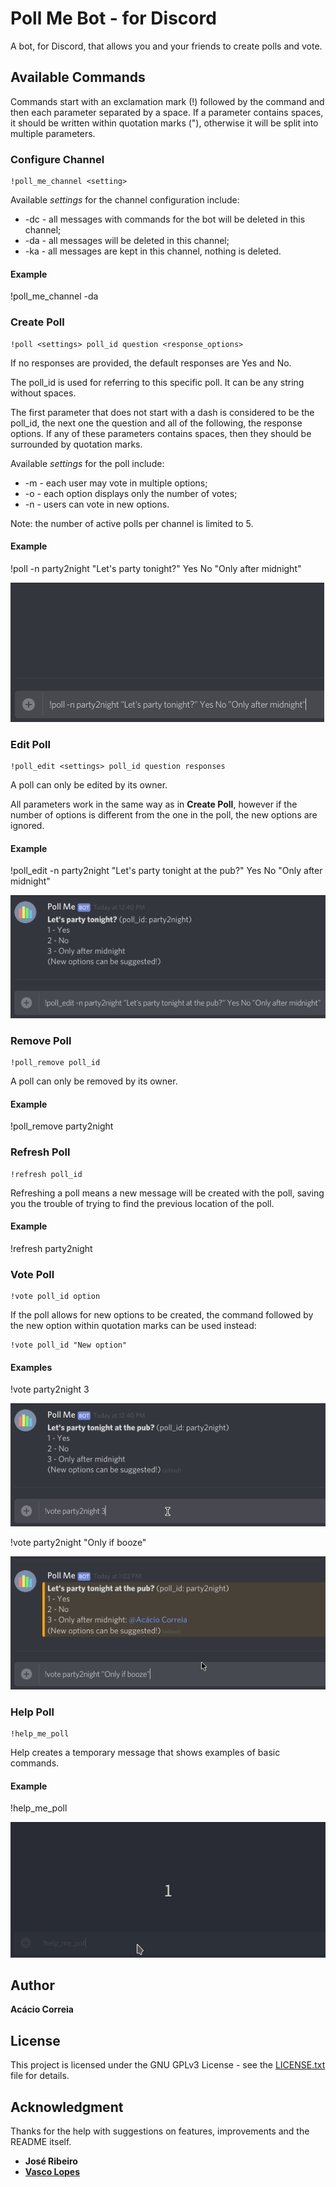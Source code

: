 # Poll Me Bot - for Discord

A bot, for Discord, that allows you and your friends to create polls and vote.

## Available Commands

Commands start with an exclamation mark (!) followed by the command and then each 
parameter separated by a space. If a parameter contains spaces, it should be written
within quotation marks ("), otherwise it will be split into multiple parameters.

### Configure Channel

```
!poll_me_channel <setting>
```

Available *settings* for the channel configuration include:
* -dc - all messages with commands for the bot will be deleted in this channel;
* -da - all messages will be deleted in this channel;
* -ka - all messages are kept in this channel, nothing is deleted.

#### Example
!poll_me_channel -da

### Create Poll

```
!poll <settings> poll_id question <response_options>
```

If no responses are provided, the default responses are Yes and No.

The poll_id is used for referring to this specific poll. It can be any string without
 spaces.

The first parameter that does not start with a dash is considered to be the poll_id,
 the next one the question and all of the following, the response options.
If any of these parameters contains spaces, then they should be surrounded by 
quotation marks.

Available *settings* for the poll include:
* -m - each user may vote in multiple options;
* -o - each option displays only the number of votes;
* -n - users can vote in new options.

Note: the number of active polls per channel is limited to 5.

#### Example
!poll -n party2night "Let's party tonight?" Yes No "Only after midnight"

![Create Poll Animation](https://raw.githubusercontent.com/correia55/PollMeBot/master/resources/create_poll.gif)

### Edit Poll

```
!poll_edit <settings> poll_id question responses
```

A poll can only be edited by its owner.

All parameters work in the same way as in **Create Poll**, however if the number of 
options is different from the one in the poll, the new options are ignored.

#### Example
!poll_edit -n party2night "Let's party tonight at the pub?" Yes No "Only after midnight"

![Edit Poll Animation](https://raw.githubusercontent.com/correia55/PollMeBot/master/resources/edit_poll.gif)

### Remove Poll

```
!poll_remove poll_id
```

A poll can only be removed by its owner.

#### Example
!poll_remove party2night


### Refresh Poll

```
!refresh poll_id
```

Refreshing a poll means a new message will be created with the poll, saving you the 
trouble of trying to find the previous location of the poll.

#### Example
!refresh party2night

### Vote Poll

```
!vote poll_id option
```

If the poll allows for new options to be created, the command followed by the new 
option within quotation marks can be used instead:
```
!vote poll_id "New option"
```

#### Examples
!vote party2night 3

![Edit Poll Animation](https://raw.githubusercontent.com/correia55/PollMeBot/master/resources/vote_poll.gif)

!vote party2night "Only if booze"

![Edit Poll Animation](https://raw.githubusercontent.com/correia55/PollMeBot/master/resources/vote_new_poll.gif)

### Help Poll

```
!help_me_poll
```

Help creates a temporary message that shows examples of basic commands.

#### Example

!help_me_poll

![Edit Poll Animation](https://raw.githubusercontent.com/correia55/PollMeBot/master/resources/help_me_poll.gif)

## Author

**Acácio Correia**

## License

This project is licensed under the GNU GPLv3 License - see the [LICENSE.txt](LICENSE.txt) file for details.

## Acknowledgment

Thanks for the help with suggestions on features, improvements and the README itself.
* **José Ribeiro**
* **[Vasco Lopes](https://github.com/VascoLopes)**